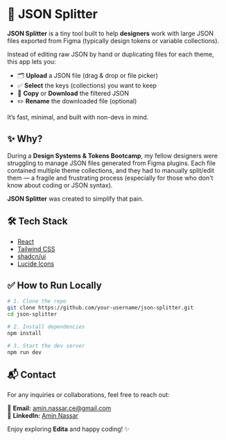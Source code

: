 # 🧩 JSON Splitter

**JSON Splitter** is a tiny tool built to help **designers** work with large JSON files exported from Figma (typically design tokens or variable collections).

Instead of editing raw JSON by hand or duplicating files for each theme, this app lets you:

- 🗂 **Upload** a JSON file (drag & drop or file picker)
- ✅ **Select** the keys (collections) you want to keep
- 📄 **Copy** or **Download** the filtered JSON
- ✏️ **Rename** the downloaded file (optional)

It’s fast, minimal, and built with non-devs in mind.

## ✨ Why?

During a **Design Systems & Tokens Bootcamp**, my fellow designers were struggling to manage JSON files generated from Figma plugins. Each file contained multiple theme collections, and they had to manually split/edit them — a fragile and frustrating process (especially for those who don't know about coding or JSON syntax).

**JSON Splitter** was created to simplify that pain.

## 🛠 Tech Stack

- [React](https://reactjs.org/)
- [Tailwind CSS](https://tailwindcss.com/)
- [shadcn/ui](https://ui.shadcn.com/)
- [Lucide Icons](https://lucide.dev/)

## ✅ How to Run Locally

```bash
# 1. Clone the repo
git clone https://github.com/your-username/json-splitter.git
cd json-splitter

# 2. Install dependencies
npm install

# 3. Start the dev server
npm run dev
```

## 📬 Contact

For any inquiries or collaborations, feel free to reach out:

📧 **Email:** amin.nassar.ce@gmail.com  
🔗 **LinkedIn:** [Amin Nassar](https://linkedin.com/in/amin-m-nassar)

Enjoy exploring **Edita** and happy coding! ✨
